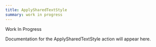 ```yaml
---
title: ApplySharedTextStyle
summary: work in progress
---
```


Work In Progress

Documentation for the ApplySharedTextStyle action will appear here.